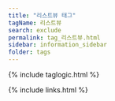 ```yaml
---
title: "리스트뷰 태그"
tagName: 리스트뷰
search: exclude
permalink: tag_리스트뷰.html
sidebar: information_sidebar
folder: tags
---
```

{% include taglogic.html %}

{% include links.html %}

